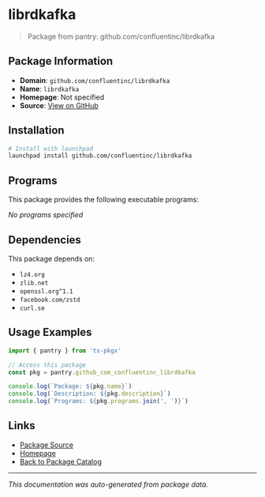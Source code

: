 # librdkafka

> Package from pantry: github.com/confluentinc/librdkafka

## Package Information

- **Domain**: `github.com/confluentinc/librdkafka`
- **Name**: `librdkafka`
- **Homepage**: Not specified
- **Source**: [View on GitHub](https://github.com/pkgxdev/pantry/tree/main/projects/github.com/confluentinc/librdkafka/package.yml)

## Installation

```bash
# Install with launchpad
launchpad install github.com/confluentinc/librdkafka
```

## Programs

This package provides the following executable programs:

*No programs specified*

## Dependencies

This package depends on:

- `lz4.org`
- `zlib.net`
- `openssl.org^1.1`
- `facebook.com/zstd`
- `curl.se`

## Usage Examples

```typescript
import { pantry } from 'ts-pkgx'

// Access this package
const pkg = pantry.github_com_confluentinc_librdkafka

console.log(`Package: ${pkg.name}`)
console.log(`Description: ${pkg.description}`)
console.log(`Programs: ${pkg.programs.join(', ')}`)
```

## Links

- [Package Source](https://github.com/pkgxdev/pantry/tree/main/projects/github.com/confluentinc/librdkafka/package.yml)
- [Homepage](#)
- [Back to Package Catalog](../package-catalog.md)

---

*This documentation was auto-generated from package data.*
